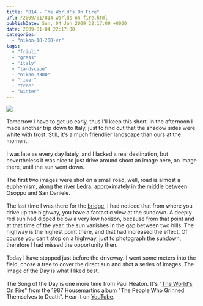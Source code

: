```yaml
---
title: "814 - The World's On Fire"
url: /2009/01/814-worlds-on-fire.html
publishDate: Sun, 04 Jan 2009 22:17:00 +0000
date: 2009-01-04 22:17:00
categories: 
  - "nikon-18-200-vr"
tags: 
  - "friuli"
  - "grass"
  - "italy"
  - "landscape"
  - "nikon-d300"
  - "river"
  - "tree"
  - "winter"
---
```

<a href="https://d25zfm9zpd7gm5.cloudfront.net/1200x1200/2009/20090104_162924.JPG" target="_blank"><img src="https://d25zfm9zpd7gm5.cloudfront.net/0600x0600/2009/20090104_162924.JPG"/></a><br/><br/>Tomorrow I have to get up early, thus I'll keep this short. In the afternoon I made another trip down to Italy, just to find out that the shadow sides were white with frost. Still, it's a much friendlier landscape than ours at the moment.<br/><br/><a href="https://d25zfm9zpd7gm5.cloudfront.net/1200x1200/2009/20090104_153516.jpg" target="_blank"><img alt="" border="0" src="https://d25zfm9zpd7gm5.cloudfront.net/0150x0150/2009/20090104_153516.jpg" style="margin: 10pt 0px 10px 0pt; float: right;"/></a> I was late as every day lately, and I lacked a real destination, but nevertheless it was nice to just drive around shoot an image here, an image there, until the sun went down.<br/><br/><a href="https://d25zfm9zpd7gm5.cloudfront.net/1200x1200/2009/20090104_153026_ps.jpg" target="_blank"><img alt="" border="0" src="https://d25zfm9zpd7gm5.cloudfront.net/0150x0150/2009/20090104_153026_ps.jpg" style="margin: 0pt 10px 0pt 0px; float: left;"/></a> The first two images were shot on a small road, well, road is almost a euphemism, <a href="http://maps.google.com/maps?f=q&hl=en&geocode=&q=osoppo,+italy&sll=48.209206,16.372778&sspn=0.434711,0.837708&g=Vienna,+Austria&ie=UTF8&ll=46.199067,13.067261&spn=0.007055,0.013089&t=h&z=17" target="_blank">along the river Ledra</a>, approximately in the middle between Osoppo and San Daniele.<br/><br/> The last time I was there for the <a href="/2008/12/808-look-down-off-bridge.html" target="_blank">bridge</a>, I had noticed that from where you drive up the highway, you have a fantastic view at the sundown. A deeply red sun had dipped below a very low horizon, because from that point and at that time of the year, the sun vanishes in the gap between two hills.  The highway is the highest point there, and that had increased the effect. Of course you can't stop on a highway, just to photograph the sundown, therefore I had missed the opportunity then.<br/><br/>Today I have stopped just before the driveway. I went some meters into the field, chose a tree to cover the direct sun and shot a series of images. The Image of the Day is what I liked best.<br/><br/>The Song of the Day is one more time from Paul Heaton. It's "<a href="http://www.lyricsmode.com/lyrics/h/housemartins/the_worlds_on_fire.html" target="_blank">The World's On Fire</a>" from the 1987 Housemartins album "The People Who Grinned Themselves to Death". Hear it on <a href="http://www.youtube.com/watch?v=c_qpoUVDH6Q" target="_blank">YouTube</a>.
